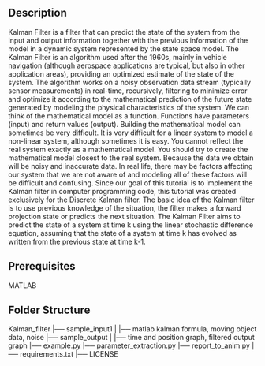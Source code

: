 ## Description

Kalman Filter is a filter that can predict the state of the system from the input and output information together with the previous information of the model in a dynamic system represented by the state space model. 
The Kalman Filter is an algorithm used after the 1960s, mainly in vehicle navigation (although aerospace applications are typical, but also in other application areas), providing an optimized estimate of the state of the system. The algorithm works on a noisy observation data stream (typically sensor measurements) in real-time, recursively, filtering to minimize error and optimize it according to the mathematical prediction of the future state generated by modeling the physical characteristics of the system.
We can think of the mathematical model as a function. Functions have parameters (input) and return values (output). Building the mathematical model can sometimes be very difficult. It is very difficult for a linear system to model a non-linear system, although sometimes it is easy. You cannot reflect the real system exactly as a mathematical model. You should try to create the mathematical model closest to the real system. Because the data we obtain will be noisy and inaccurate data. In real life, there may be factors affecting our system that we are not aware of and modeling all of these factors will be difficult and confusing.
Since our goal of this tutorial is to implement the Kalman filter in computer programming code, this tutorial was created exclusively for the Discrete Kalman filter.
The basic idea of the Kalman filter is to use previous knowledge of the situation, the filter makes a forward projection state or predicts the next situation.
The Kalman Filter aims to predict the state of a system at time k using the linear stochastic difference equation, assuming that the state of a system at time k has evolved as written from the previous state at time k-1.
## Prerequisites
MATLAB 
## Folder Structure
Kalman_filter
|── sample_input1
|   |── matlab kalman formula, moving object data, noise
|── sample_output
|   |── time and position graph, filtered output graph
|── example.py
|── parameter_extraction.py
|── report_to_anim.py
|── requirements.txt
|── LICENSE
